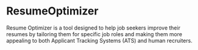 # ResumeOptimizer 

Resume Optimizer is a tool designed to help job seekers improve their resumes by tailoring them for specific job roles and making them more appealing to both Applicant Tracking Systems (ATS) and human recruiters.